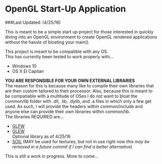 # OpenGL Start-Up Application
###Last Updated: (4/25/16)

This is meant to be a simple start up project for those interested in quickly diving into an OpenGL
environment to create OpenGL rendered applications without the hassle of bloating your main().

This project is meant to be compatible with any OS.  
This has currently been tested to work properly with...
- Windows 10
- OS X El Capitan

**YOU ARE RESPONSIBLE FOR YOUR OWN EXTERNAL LIBRARIES**  
The reason for this is because many like to compile their own libraries that are then custom tailored to their processor. Also, because this is meant to be compatiable with a multitude of OSes I do not want to bloat the common/lib folder with .dll, .lib, .dylib, and .a files in which only a few get used. As such, I will provide the headers within common/include and anyone else can provide their own libraries within common/lib.  
The libraries REQUIRED are...  
- [GLFW](http://www.glfw.org/download.html)
- [GLEW](http://glew.sourceforge.net/)  
Optional library as of 4/25/16
- [SOIL](http://www.lonesock.net/soil.html) (MAY be used for textures, but not in use right now _this may be removed in a future commit if I can find a better alternative_) 

This is still a work in progress. More to come...
